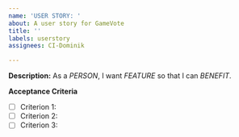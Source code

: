 ```yaml
---
name: 'USER STORY: '
about: A user story for GameVote
title: ''
labels: userstory
assignees: CI-Dominik

---
```


**Description:**
As a *PERSON*, I want *FEATURE* so that I can *BENEFIT*.

**Acceptance Criteria**
- [ ] Criterion 1:  
- [ ] Criterion 2:  
- [ ] Criterion 3:
